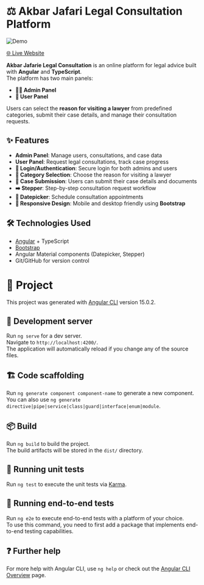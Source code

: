 # ⚖️ Akbar Jafari Legal Consultation Platform
![Demo](https://github.com/user-attachments/assets/ad99f5c7-0073-4f76-ae67-6b555d4a9d1a)


[🌐 Live Website](https://drjaferi.ir)

**Akbar Jafarie Legal Consultation** is an online platform for legal advice built with **Angular** and **TypeScript**.  
The platform has two main panels:  
- **👨‍💼 Admin Panel**  
- **👤 User Panel**

Users can select the **reason for visiting a lawyer** from predefined categories, submit their case details, and manage their consultation requests.  

## ✨ Features

- **Admin Panel**: Manage users, consultations, and case data  
- **User Panel**: Request legal consultations, track case progress  
- **🔐 Login/Authentication**: Secure login for both admins and users  
- **📂 Category Selection**: Choose the reason for visiting a lawyer  
- **📝 Case Submission**: Users can submit their case details and documents  
- **➡️ Stepper**: Step-by-step consultation request workflow  
- **📅 Datepicker**: Schedule consultation appointments  
- **📱 Responsive Design**: Mobile and desktop friendly using **Bootstrap**  

## 🛠️ Technologies Used

- [Angular](https://angular.io/) + TypeScript  
- [Bootstrap](https://getbootstrap.com/)  
- Angular Material components (Datepicker, Stepper)  
- Git/GitHub for version control  


# 📁 Project

This project was generated with [Angular CLI](https://github.com/angular/angular-cli) version 15.0.2.

## 🚀 Development server

Run `ng serve` for a dev server.  
Navigate to `http://localhost:4200/`.  
The application will automatically reload if you change any of the source files.

## 🏗️ Code scaffolding

Run `ng generate component component-name` to generate a new component.  
You can also use `ng generate directive|pipe|service|class|guard|interface|enum|module`.

## 📦 Build

Run `ng build` to build the project.  
The build artifacts will be stored in the `dist/` directory.

## 🧪 Running unit tests

Run `ng test` to execute the unit tests via [Karma](https://karma-runner.github.io).

## 🔗 Running end-to-end tests

Run `ng e2e` to execute end-to-end tests with a platform of your choice.  
To use this command, you need to first add a package that implements end-to-end testing capabilities.

## ❓ Further help

For more help with Angular CLI, use `ng help` or check out the [Angular CLI Overview](https://angular.io/cli) page.
